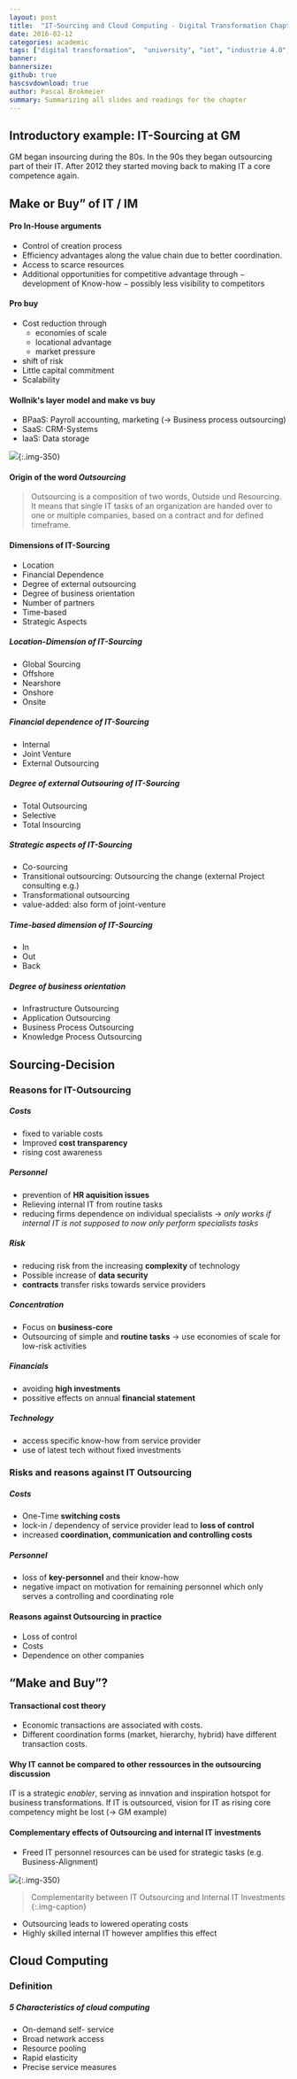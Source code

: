 ```yaml
---
layout: post
title:  "IT-Sourcing and Cloud Computing - Digital Transformation Chapter 6 @ UzK"
date: 2016-02-12
categories: academic
tags: ["digital transformation",  "university", "iot", "industrie 4.0", "digitalisation"]
banner: 
bannersize:
github: true
hascsvdownload: true
author: Pascal Brokmeier
summary: Summarizing all slides and readings for the chapter
---
```


## Introductory example: IT-Sourcing at GM

GM began insourcing during the 80s. In the 90s they began outsourcing part of their IT. After 2012 they started moving back to making IT a core competence again. 

## Make or Buy” of IT / IM

#### Pro In-House arguments

* Control of creation process
* Efficiency advantages along the value chain due to better coordination.
* Access to scarce resources
* Additional opportunities for competitive advantage through
    − development of Know-how
    − possibly less visibility to competitors

#### Pro buy

* Cost reduction through
    - economies of scale
    - locational advantage
    - market pressure
* shift of risk
* Little capital commitment
* Scalability

#### Wollnik's layer model and make vs buy

* BPaaS: Payroll accounting, marketing (→ Business process outsourcing)
* SaaS: CRM-Systems
* IaaS: Data storage

![](/images/2016-02-10-digital-transformation-chapter-3-summary/1.png){:.img-350}

#### Origin of the word *Outsourcing*

>Outsourcing is a composition of two words, Outside und Resourcing. It means that single IT tasks of an organization are handed over to one or multiple companies, based on a contract and for defined timeframe.

#### Dimensions of IT-Sourcing

* Location
* Financial Dependence
* Degree of external outsourcing
* Degree of business orientation
* Number of partners
* Time-based
* Strategic Aspects

##### Location-Dimension of IT-Sourcing

* Global Sourcing
* Offshore
* Nearshore
* Onshore
* Onsite

##### Financial dependence of IT-Sourcing

* Internal
* Joint Venture
* External Outsourcing

##### Degree of external Outsouring of IT-Sourcing

* Total Outsourcing
* Selective
* Total Insourcing

##### Strategic aspects of IT-Sourcing

* Co-sourcing
* Transitional outsourcing: Outsourcing the change (external Project consulting e.g.)
* Transformational outsourcing
* value-added: also form of joint-venture

##### Time-based dimension of IT-Sourcing

* In
* Out
* Back

##### Degree of business orientation

* Infrastructure Outsourcing
* Application Outsourcing
* Business Process Outsourcing
* Knowledge Process Outsourcing


## Sourcing-Decision

### Reasons for IT-Outsourcing

##### Costs

* fixed to variable costs
* Improved **cost transparency**
* rising cost awareness

##### Personnel

* prevention of **HR aquisition issues**
* Relieving internal IT from routine tasks
* reducing firms dependence on individual specialists → *only works if internal IT is not supposed to now only perform specialists tasks*

##### Risk

* reducing risk from the increasing **complexity** of technology
* Possible increase of **data security**
* **contracts** transfer risks towards service providers

##### Concentration

* Focus on **business-core**
* Outsourcing of simple and **routine tasks** → use economies of scale for low-risk activities

##### Financials

* avoiding **high investments**
* possitive effects on annual **financial statement**

##### Technology

* access specific know-how from service provider
* use of latest tech without fixed investments

### Risks and reasons against IT Outsourcing

##### Costs

* One-Time **switching costs**
* lock-in / dependency of service provider lead to **loss of control**
* increased **coordination, communication and controlling costs**

##### Personnel

* loss of **key-personnel** and their know-how
* negative impact on motivation for remaining personnel which only serves a controlling and coordinating role

#### Reasons against Outsourcing in practice

* Loss of control
* Costs
* Dependence on other companies

## “Make and Buy”?

#### Transactional cost theory

* Economic transactions are associated with costs.
* Different coordination forms (market, hierarchy, hybrid) have different transaction costs.

#### Why IT cannot be compared to other ressources in the outsourcing discussion

IT is a strategic *enabler*, serving as innvation and inspiration hotspot for business transformations. If IT is outsourced, vision for IT as rising core competency might be lost (→ GM example)

#### Complementary effects of Outsourcing and internal IT investments

* Freed IT personnel resources can be used for strategic tasks (e.g. Business-Alignment)

![](/images/2016-02-10-digital-transformation-chapter-6-summary/1.png){:.img-350}

>Complementarity between IT Outsourcing and Internal IT Investments
{:.img-caption}

* Outsourcing leads to lowered operating costs
* Highly skilled internal IT however amplifies this effect

## Cloud Computing

### Definition

##### 5 Characteristics of cloud computing

* On-demand self- service
* Broad network access
* Resource pooling
* Rapid elasticity
* Precise service measures







